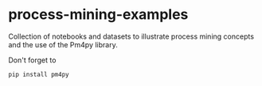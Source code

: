 # process-mining-examples
Collection of notebooks and datasets to illustrate process mining concepts and the use of the Pm4py library.

Don't forget to 
```
pip install pm4py
```
